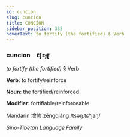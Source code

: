 ```yaml
---
id: cuncion
slug: cuncion
title: CUNCİON
sidebar_position: 335
hoverText: to fortify (the fortified) § Verb
---
```


### cuncion&emsp;<span kind="abugida">ꞇ̃ʃꞇɟɽ̃</span>

*to fortify (the fortified)* **§** Verb

**Verb**: to fortify/reinforce

**Noun**: the fortified/reinforced

**Modifier**: fortifiable/reinforceable

Mandarin 增強 zēngqiáng /tsəŋ.tɕʰjaŋ/

*Sino-Tibetan Language Family*